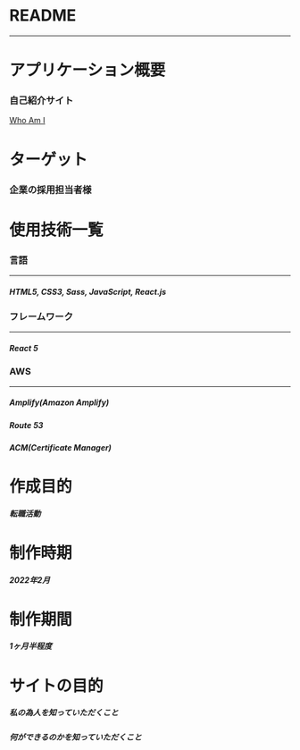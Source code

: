 # README
---------------------------------------

# アプリケーション概要

### 自己紹介サイト
[Who Am I](https://who-am-i.biz "Who Am I")

# ターゲット

### 企業の採用担当者様

# 使用技術一覧

### 言語
- - -

##### HTML5, CSS3, Sass, JavaScript, React.js

### フレームワーク
- - -

##### React 5

### AWS
- - -

##### Amplify(Amazon Amplify)

##### Route 53

##### ACM(Certificate Manager)

# 作成目的

##### 転職活動

# 制作時期

##### 2022年2月

# 制作期間

##### 1ヶ月半程度

# サイトの目的

##### 私の為人を知っていただくこと
##### 何ができるのかを知っていただくこと